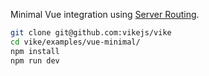 Minimal Vue integration using [Server Routing](https://vike.dev/server-routing).

```bash
git clone git@github.com:vikejs/vike
cd vike/examples/vue-minimal/
npm install
npm run dev
```
